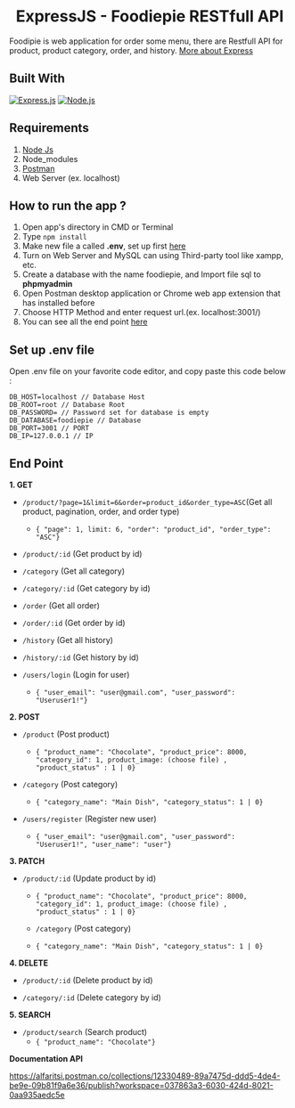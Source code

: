 <h1 align="center">ExpressJS - Foodiepie RESTfull API</h1>

Foodipie is web application for order some menu, there are Restfull API for product, product category, order, and history. [More about Express](https://en.wikipedia.org/wiki/Express.js)

## Built With

[![Express.js](https://img.shields.io/badge/Express.js-4.x-orange.svg?style=rounded-square)](https://expressjs.com/en/starter/installing.html)
[![Node.js](https://img.shields.io/badge/Node.js-v.12.13-green.svg?style=rounded-square)](https://nodejs.org/)

## Requirements

1. <a href="https://nodejs.org/en/download/">Node Js</a>
2. Node_modules
3. <a href="https://www.getpostman.com/">Postman</a>
4. Web Server (ex. localhost)

## How to run the app ?

1. Open app's directory in CMD or Terminal
2. Type `npm install`
3. Make new file a called **.env**, set up first [here](#set-up-env-file)
4. Turn on Web Server and MySQL can using Third-party tool like xampp, etc.
5. Create a database with the name foodiepie, and Import file sql to **phpmyadmin**
6. Open Postman desktop application or Chrome web app extension that has installed before
7. Choose HTTP Method and enter request url.(ex. localhost:3001/)
8. You can see all the end point [here](#end-point)

## Set up .env file

Open .env file on your favorite code editor, and copy paste this code below :

```
DB_HOST=localhost // Database Host
DB_ROOT=root // Database Root
DB_PASSWORD= // Password set for database is empty
DB_DATABASE=foodiepie // Database
DB_PORT=3001 // PORT
DB_IP=127.0.0.1 // IP
```

## End Point

**1. GET**

- `/product/?page=1&limit=6&order=product_id&order_type=ASC`(Get all product, pagination, order, and order type)

  - `{ "page": 1, limit: 6, "order": "product_id", "order_type": "ASC"}`

- `/product/:id` (Get product by id)

- `/category` (Get all category)

- `/category/:id` (Get category by id)

- `/order` (Get all order)

- `/order/:id` (Get order by id)

- `/history` (Get all history)

- `/history/:id` (Get history by id)

- `/users/login` (Login for user)
  - `{ "user_email": "user@gmail.com", "user_password": "Useruser1!"}`

**2. POST**

- `/product` (Post product)

  - `{ "product_name": "Chocolate", "product_price": 8000, "category_id": 1, product_image: (choose file) , "product_status" : 1 | 0}`

- `/category` (Post category)

  - `{ "category_name": "Main Dish", "category_status": 1 | 0}`

- `/users/register` (Register new user)
  - `{ "user_email": "user@gmail.com", "user_password": "Useruser1!", "user_name": "user"}`

**3. PATCH**

- `/product/:id` (Update product by id)

  - `{ "product_name": "Chocolate", "product_price": 8000, "category_id": 1, product_image: (choose file) , "product_status" : 1 | 0}`

  - `/category` (Post category)
  - `{ "category_name": "Main Dish", "category_status": 1 | 0}`

**4. DELETE**

- `/product/:id` (Delete product by id)

- `/category/:id` (Delete category by id)

**5. SEARCH**

- `/product/search` (Search product)
  - `{ "product_name": "Chocolate"}`

**Documentation API**

https://alfaritsi.postman.co/collections/12330489-89a7475d-ddd5-4de4-be9e-09b81f9a6e36/publish?workspace=037863a3-6030-424d-8021-0aa935aedc5e
